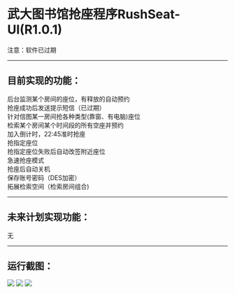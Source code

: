  # 武大图书馆抢座程序RushSeat-UI(R1.0.1)<br>
 注意：软件已过期<br>
- - -
## 目前实现的功能：<br>

后台监测某个房间的座位，有释放的自动预约 <br>
抢座成功后发送提示短信（已过期）<br>
针对信图某一房间抢各种类型(靠窗、有电脑)座位<br>
检索某个房间某个时间段的所有空座并预约<br>
加入倒计时，22:45准时抢座<br>
抢指定座位<br>
抢指定座位失败后自动改签附近座位<br>
急速抢座模式<br>
抢座后自动关机<br>
保存账号密码（DES加密）<br>
拓展检索空间（检索房间组合)<br>
- - -
## 未来计划实现功能：<br>
无<br>
- - -
## 运行截图：<br>
![](https://github.com/spAurora/RushSeat-UI/blob/master/pic/login.png)
![](https://github.com/spAurora/RushSeat-UI/blob/master/pic/config.png)
![](https://github.com/spAurora/RushSeat-UI/blob/master/pic/message.jpg)
